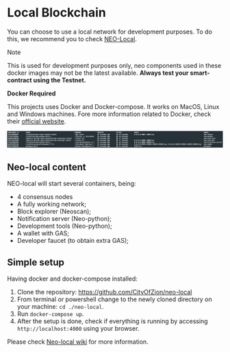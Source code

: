 # Local Blockchain
You can choose to use a local network for development purposes. To do this, we recommend you to check [NEO-Local](https://github.com/CityOfZion/neo-local).

> [!Note]
>
> This is used for development purposes only, neo components used in these docker images may not be the latest available. **Always test your smart-contract using the Testnet.**

**Docker Required**

This projects uses Docker and Docker-compose. It works on MacOS, Linux and Windows machines.
Fore more information related to Docker, check their [official website](https://www.docker.com/).


![](../../assets/neolocal.png)


## Neo-local content
NEO-local will start several containers, being:

  - 4 consensus nodes
  - A fully working network;
  - Block explorer \(Neoscan\);
  - Notification server \(Neo-python\);
  - Development tools \(Neo-python\);
  - A wallet with GAS;
  - Developer faucet (to obtain extra GAS);

## Simple setup
Having docker and docker-compose installed:

  1. Clone the repository:  https://github.com/CityOfZion/neo-local
  2. From terminal or powershell change to the newly cloned directory on your machine: ```cd ./neo-local```. 
  3. Run ```docker-compose up```. 
  4. After the setup is done, check if everything is running by accessing `http://localhost:4000` using your browser.

Please check  [Neo-local wiki](https://github.com/CityOfZion/neo-local/wiki) for more information.

